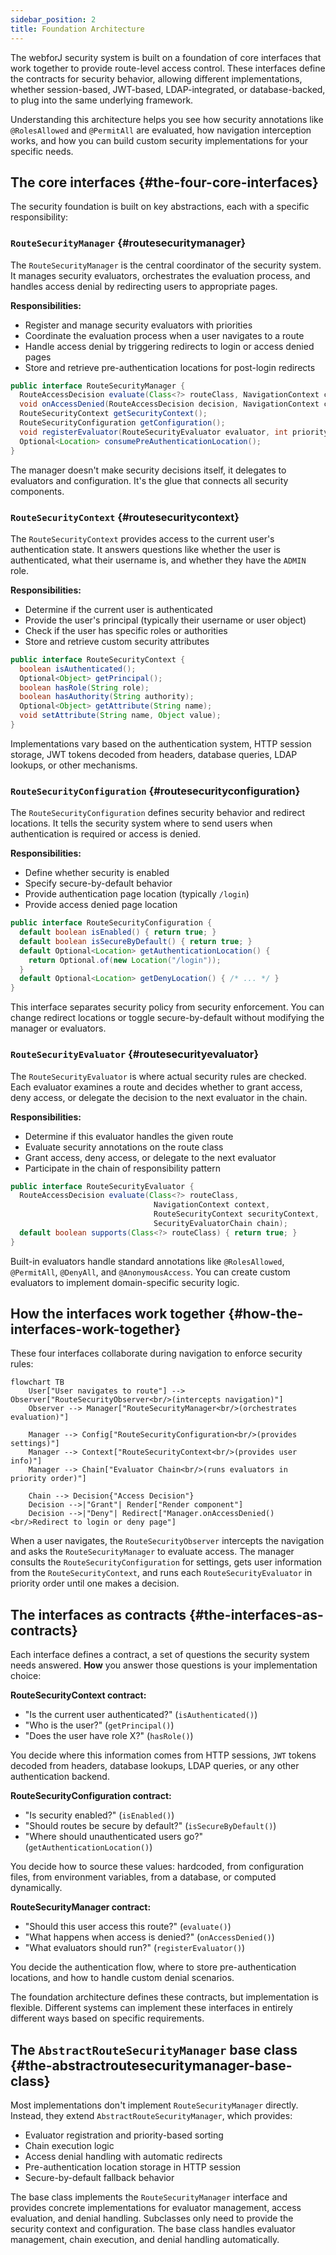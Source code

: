 ```yaml
---
sidebar_position: 2
title: Foundation Architecture
---
```


The webforJ security system is built on a foundation of core interfaces that work together to provide route-level access control. These interfaces define the contracts for security behavior, allowing different implementations, whether session-based, JWT-based, LDAP-integrated, or database-backed, to plug into the same underlying framework.

Understanding this architecture helps you see how security annotations like `@RolesAllowed` and `@PermitAll` are evaluated, how navigation interception works, and how you can build custom security implementations for your specific needs.

## The core interfaces {#the-four-core-interfaces}

The security foundation is built on key abstractions, each with a specific responsibility:

### `RouteSecurityManager` {#routesecuritymanager}

The `RouteSecurityManager` is the central coordinator of the security system. It manages security evaluators, orchestrates the evaluation process, and handles access denial by redirecting users to appropriate pages.

**Responsibilities:**

- Register and manage security evaluators with priorities
- Coordinate the evaluation process when a user navigates to a route
- Handle access denial by triggering redirects to login or access denied pages
- Store and retrieve pre-authentication locations for post-login redirects

```java
public interface RouteSecurityManager {
  RouteAccessDecision evaluate(Class<?> routeClass, NavigationContext context);
  void onAccessDenied(RouteAccessDecision decision, NavigationContext context);
  RouteSecurityContext getSecurityContext();
  RouteSecurityConfiguration getConfiguration();
  void registerEvaluator(RouteSecurityEvaluator evaluator, int priority);
  Optional<Location> consumePreAuthenticationLocation();
}
```

The manager doesn't make security decisions itself, it delegates to evaluators and configuration. It's the glue that connects all security components.

### `RouteSecurityContext` {#routesecuritycontext}

The `RouteSecurityContext` provides access to the current user's authentication state. It answers questions like whether the user is authenticated, what their username is, and whether they have the `ADMIN` role.

**Responsibilities:**

- Determine if the current user is authenticated
- Provide the user's principal (typically their username or user object)
- Check if the user has specific roles or authorities
- Store and retrieve custom security attributes

```java
public interface RouteSecurityContext {
  boolean isAuthenticated();
  Optional<Object> getPrincipal();
  boolean hasRole(String role);
  boolean hasAuthority(String authority);
  Optional<Object> getAttribute(String name);
  void setAttribute(String name, Object value);
}
```

Implementations vary based on the authentication system, HTTP session storage, JWT tokens decoded from headers, database queries, LDAP lookups, or other mechanisms.

### `RouteSecurityConfiguration` {#routesecurityconfiguration}

The `RouteSecurityConfiguration` defines security behavior and redirect locations. It tells the security system where to send users when authentication is required or access is denied.

**Responsibilities:**

- Define whether security is enabled
- Specify secure-by-default behavior
- Provide authentication page location (typically `/login`)
- Provide access denied page location

```java
public interface RouteSecurityConfiguration {
  default boolean isEnabled() { return true; }
  default boolean isSecureByDefault() { return true; }
  default Optional<Location> getAuthenticationLocation() {
    return Optional.of(new Location("/login"));
  }
  default Optional<Location> getDenyLocation() { /* ... */ }
}
```

This interface separates security policy from security enforcement. You can change redirect locations or toggle secure-by-default without modifying the manager or evaluators.

### `RouteSecurityEvaluator` {#routesecurityevaluator}

The `RouteSecurityEvaluator` is where actual security rules are checked. Each evaluator examines a route and decides whether to grant access, deny access, or delegate the decision to the next evaluator in the chain.

**Responsibilities:**

- Determine if this evaluator handles the given route
- Evaluate security annotations on the route class
- Grant access, deny access, or delegate to the next evaluator
- Participate in the chain of responsibility pattern

```java
public interface RouteSecurityEvaluator {
  RouteAccessDecision evaluate(Class<?> routeClass,
                                NavigationContext context,
                                RouteSecurityContext securityContext,
                                SecurityEvaluatorChain chain);
  default boolean supports(Class<?> routeClass) { return true; }
}
```

Built-in evaluators handle standard annotations like `@RolesAllowed`, `@PermitAll`, `@DenyAll`, and `@AnonymousAccess`. You can create custom evaluators to implement domain-specific security logic.

## How the interfaces work together {#how-the-interfaces-work-together}

These four interfaces collaborate during navigation to enforce security rules:

```mermaid
flowchart TB
    User["User navigates to route"] --> Observer["RouteSecurityObserver<br/>(intercepts navigation)"]
    Observer --> Manager["RouteSecurityManager<br/>(orchestrates evaluation)"]

    Manager --> Config["RouteSecurityConfiguration<br/>(provides settings)"]
    Manager --> Context["RouteSecurityContext<br/>(provides user info)"]
    Manager --> Chain["Evaluator Chain<br/>(runs evaluators in priority order)"]

    Chain --> Decision{"Access Decision"}
    Decision -->|"Grant"| Render["Render component"]
    Decision -->|"Deny"| Redirect["Manager.onAccessDenied()<br/>Redirect to login or deny page"]
```

When a user navigates, the `RouteSecurityObserver` intercepts the navigation and asks the `RouteSecurityManager` to evaluate access. The manager consults the `RouteSecurityConfiguration` for settings, gets user information from the `RouteSecurityContext`, and runs each `RouteSecurityEvaluator` in priority order until one makes a decision.

## The interfaces as contracts {#the-interfaces-as-contracts}

Each interface defines a contract, a set of questions the security system needs answered. **How** you answer those questions is your implementation choice:

**RouteSecurityContext contract:**

- "Is the current user authenticated?" (`isAuthenticated()`)
- "Who is the user?" (`getPrincipal()`)
- "Does the user have role X?" (`hasRole()`)

You decide where this information comes from HTTP sessions, `JWT` tokens decoded from headers, database lookups, LDAP queries, or any other authentication backend.

**RouteSecurityConfiguration contract:**

- "Is security enabled?" (`isEnabled()`)
- "Should routes be secure by default?" (`isSecureByDefault()`)
- "Where should unauthenticated users go?" (`getAuthenticationLocation()`)

You decide how to source these values: hardcoded, from configuration files, from environment variables, from a database, or computed dynamically.

**RouteSecurityManager contract:**

- "Should this user access this route?" (`evaluate()`)
- "What happens when access is denied?" (`onAccessDenied()`)
- "What evaluators should run?" (`registerEvaluator()`)

You decide the authentication flow, where to store pre-authentication locations, and how to handle custom denial scenarios.

The foundation architecture defines these contracts, but implementation is flexible. Different systems can implement these interfaces in entirely different ways based on specific requirements.

## The `AbstractRouteSecurityManager` base class {#the-abstractroutesecuritymanager-base-class}

Most implementations don't implement `RouteSecurityManager` directly. Instead, they extend `AbstractRouteSecurityManager`, which provides:

- Evaluator registration and priority-based sorting
- Chain execution logic
- Access denial handling with automatic redirects
- Pre-authentication location storage in HTTP session
- Secure-by-default fallback behavior

The base class implements the `RouteSecurityManager` interface and provides concrete implementations for evaluator management, access evaluation, and denial handling. Subclasses only need to provide the security context and configuration. The base class handles evaluator management, chain execution, and denial handling automatically.